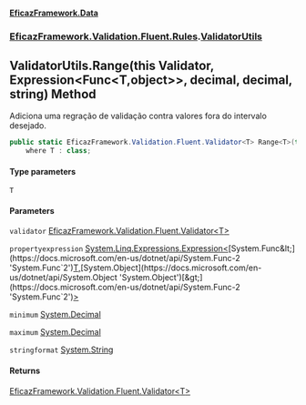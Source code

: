 #### [EficazFramework.Data](EficazFrameworkData.md 'EficazFramework Data')
### [EficazFramework.Validation.Fluent.Rules](EficazFrameworkData.md#EficazFramework.Validation.Fluent.Rules 'EficazFramework.Validation.Fluent.Rules').[ValidatorUtils](EficazFramework.Validation.Fluent.Rules/ValidatorUtils.md 'EficazFramework.Validation.Fluent.Rules.ValidatorUtils')

## ValidatorUtils.Range<T>(this Validator<T>, Expression<Func<T,object>>, decimal, decimal, string) Method

Adiciona uma regração de validação contra valores fora do intervalo desejado.

```csharp
public static EficazFramework.Validation.Fluent.Validator<T> Range<T>(this EficazFramework.Validation.Fluent.Validator<T> validator, System.Linq.Expressions.Expression<System.Func<T,object>> propertyexpression, decimal minimum=decimal.MinValue, decimal maximum=decimal.MaxValue, string stringformat="{0}")
    where T : class;
```
#### Type parameters

<a name='EficazFramework.Validation.Fluent.Rules.ValidatorUtils.Range_T_(thisEficazFramework.Validation.Fluent.Validator_T_,System.Linq.Expressions.Expression_System.Func_T,object__,decimal,decimal,string).T'></a>

`T`
#### Parameters

<a name='EficazFramework.Validation.Fluent.Rules.ValidatorUtils.Range_T_(thisEficazFramework.Validation.Fluent.Validator_T_,System.Linq.Expressions.Expression_System.Func_T,object__,decimal,decimal,string).validator'></a>

`validator` [EficazFramework.Validation.Fluent.Validator&lt;](EficazFramework.Validation.Fluent/Validator_T_.md 'EficazFramework.Validation.Fluent.Validator<T>')[T](EficazFramework.Validation.Fluent.Rules/ValidatorUtils/Range_T_(thisValidator_T_,Expression_Func_T,object__,decimal,decimal,string).md#EficazFramework.Validation.Fluent.Rules.ValidatorUtils.Range_T_(thisEficazFramework.Validation.Fluent.Validator_T_,System.Linq.Expressions.Expression_System.Func_T,object__,decimal,decimal,string).T 'EficazFramework.Validation.Fluent.Rules.ValidatorUtils.Range<T>(this EficazFramework.Validation.Fluent.Validator<T>, System.Linq.Expressions.Expression<System.Func<T,object>>, decimal, decimal, string).T')[&gt;](EficazFramework.Validation.Fluent/Validator_T_.md 'EficazFramework.Validation.Fluent.Validator<T>')

<a name='EficazFramework.Validation.Fluent.Rules.ValidatorUtils.Range_T_(thisEficazFramework.Validation.Fluent.Validator_T_,System.Linq.Expressions.Expression_System.Func_T,object__,decimal,decimal,string).propertyexpression'></a>

`propertyexpression` [System.Linq.Expressions.Expression&lt;](https://docs.microsoft.com/en-us/dotnet/api/System.Linq.Expressions.Expression-1 'System.Linq.Expressions.Expression`1')[System.Func&lt;](https://docs.microsoft.com/en-us/dotnet/api/System.Func-2 'System.Func`2')[T](EficazFramework.Validation.Fluent.Rules/ValidatorUtils/Range_T_(thisValidator_T_,Expression_Func_T,object__,decimal,decimal,string).md#EficazFramework.Validation.Fluent.Rules.ValidatorUtils.Range_T_(thisEficazFramework.Validation.Fluent.Validator_T_,System.Linq.Expressions.Expression_System.Func_T,object__,decimal,decimal,string).T 'EficazFramework.Validation.Fluent.Rules.ValidatorUtils.Range<T>(this EficazFramework.Validation.Fluent.Validator<T>, System.Linq.Expressions.Expression<System.Func<T,object>>, decimal, decimal, string).T')[,](https://docs.microsoft.com/en-us/dotnet/api/System.Func-2 'System.Func`2')[System.Object](https://docs.microsoft.com/en-us/dotnet/api/System.Object 'System.Object')[&gt;](https://docs.microsoft.com/en-us/dotnet/api/System.Func-2 'System.Func`2')[&gt;](https://docs.microsoft.com/en-us/dotnet/api/System.Linq.Expressions.Expression-1 'System.Linq.Expressions.Expression`1')

<a name='EficazFramework.Validation.Fluent.Rules.ValidatorUtils.Range_T_(thisEficazFramework.Validation.Fluent.Validator_T_,System.Linq.Expressions.Expression_System.Func_T,object__,decimal,decimal,string).minimum'></a>

`minimum` [System.Decimal](https://docs.microsoft.com/en-us/dotnet/api/System.Decimal 'System.Decimal')

<a name='EficazFramework.Validation.Fluent.Rules.ValidatorUtils.Range_T_(thisEficazFramework.Validation.Fluent.Validator_T_,System.Linq.Expressions.Expression_System.Func_T,object__,decimal,decimal,string).maximum'></a>

`maximum` [System.Decimal](https://docs.microsoft.com/en-us/dotnet/api/System.Decimal 'System.Decimal')

<a name='EficazFramework.Validation.Fluent.Rules.ValidatorUtils.Range_T_(thisEficazFramework.Validation.Fluent.Validator_T_,System.Linq.Expressions.Expression_System.Func_T,object__,decimal,decimal,string).stringformat'></a>

`stringformat` [System.String](https://docs.microsoft.com/en-us/dotnet/api/System.String 'System.String')

#### Returns
[EficazFramework.Validation.Fluent.Validator&lt;](EficazFramework.Validation.Fluent/Validator_T_.md 'EficazFramework.Validation.Fluent.Validator<T>')[T](EficazFramework.Validation.Fluent.Rules/ValidatorUtils/Range_T_(thisValidator_T_,Expression_Func_T,object__,decimal,decimal,string).md#EficazFramework.Validation.Fluent.Rules.ValidatorUtils.Range_T_(thisEficazFramework.Validation.Fluent.Validator_T_,System.Linq.Expressions.Expression_System.Func_T,object__,decimal,decimal,string).T 'EficazFramework.Validation.Fluent.Rules.ValidatorUtils.Range<T>(this EficazFramework.Validation.Fluent.Validator<T>, System.Linq.Expressions.Expression<System.Func<T,object>>, decimal, decimal, string).T')[&gt;](EficazFramework.Validation.Fluent/Validator_T_.md 'EficazFramework.Validation.Fluent.Validator<T>')
